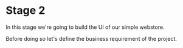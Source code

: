 # Stage 2

In this stage we're going to build the UI of our simple webstore.

Before doing so let's define the business requirement of the project.